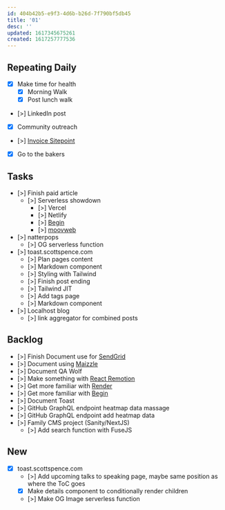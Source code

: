 ```yaml
---
id: 404b42b5-e9f3-4d6b-b26d-7f790bf5db45
title: '01'
desc: ''
updated: 1617345675261
created: 1617257777536
---
```


## Repeating Daily

- [x] Make time for health
  - [x] Morning Walk
  - [x] Post lunch walk
- [>] LinkedIn post
- [x] Community outreach
- [>] [Invoice Sitepoint]
- [x] Go to the bakers

## Tasks

- [>] Finish paid article
  - [>] Serverless showdown
    - [>] Vercel
    - [>] Netlify
    - [>] [Begin]
    - [>] [moovweb]
- [>] natterpops
  - [>] OG serverless function
- [>] toast.scottspence.com
  - [>] Plan pages content
  - [>] Markdown component
  - [>] Styling with Tailwind
  - [>] Finish post ending
  - [>] Tailwind JIT
  - [>] Add tags page
  - [>] Markdown component
- [>] Localhost blog
  - [>] link aggregator for combined posts

## Backlog

- [>] Finish Document use for [SendGrid]
- [>] Document using [Maizzle]
- [>] Document QA Wolf
- [>] Make something with [React Remotion]
- [>] Get more familiar with [Render]
- [>] Get more familiar with [Begin]
- [>] Document Toast
- [>] GitHub GraphQL endpoint heatmap data massage
- [>] GitHub GraphQL endpoint add heatmap data
- [>] Family CMS project (Sanity/NextJS)
  - [>] Add search function with FuseJS

## New

- [x] toast.scottspence.com
  - [>] Add upcoming talks to speaking page, maybe same position as
    where the ToC goes
  - [x] Make details component to conditionally render children
  - [>] Make OG Image serverless function

<!-- Links -->

[react remotion]:
  https://twitter.com/JNYBGR/status/1358824089960542208
[maizzle]: https://maizzle.com/
[sendgrid]: https://app.sendgrid.com
[render]: https://render.com/
[begin]: https://begin.com/
[invoice sitepoint]: https://www.sitepoint.com/write-for-us/
[moovweb]: https://www.moovweb.com/
